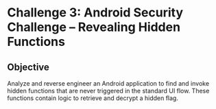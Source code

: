 # Challenge 3: Android Security Challenge – Revealing Hidden Functions

## Objective

Analyze and reverse engineer an Android application to find and invoke hidden functions that are never triggered in the standard UI flow. These functions contain logic to retrieve and decrypt a hidden flag.
